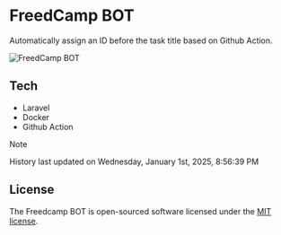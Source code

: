# FreedCamp BOT

Automatically assign an ID before the task title based on Github Action.

![FreedCamp BOT](https://repository-images.githubusercontent.com/737932867/7d34798b-2680-471c-b089-a78a718d3d6a)

## Tech

- Laravel
- Docker
- Github Action

> [!NOTE]  
> History last updated on Wednesday, January 1st, 2025, 8:56:39 PM

## License

The Freedcamp BOT is open-sourced software licensed under the [MIT license](https://opensource.org/licenses/MIT).
